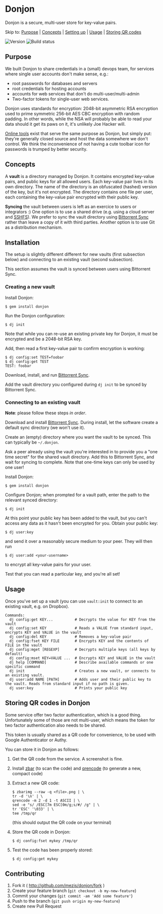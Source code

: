 # Donjon

Donjon is a secure, multi-user store for key-value pairs.

Skip to: [Purpose](#purpose) | [Concepts](#concepts) | [Setting
up](#installation) | [Usage](#usage) | [Storing QR
codes](#storing-qr-codes-in-donjon)

![Version](https://badge.fury.io/rb/donjon.svg)
![Build status](https://travis-ci.org/mezis/donjon.svg?branch=master)


## Purpose

We built Donjon to share credentials in a (small) devops team, for services where
single user accounts don't make sense, e.g.:

- root passwords for databases and servers
- root credentials for hosting accounts
- accounts for web services that don't do multi-user/multi-admin
- Two-factor tokens for single-user web services.

Donjon uses standards for encryption: 2048-bit asymmetric RSA encryption used to
prime symmetric 256-bit AES CBC encryption with random padding.
In other words, while the NSA will probably be able to read your data should it
get its paws on it, it's unlikely Joe Hacker will.

[Online tools](https://lastpass.com) exist that serve the same purpose as Donjon, but simply
put: they're generally closed source and host the data somewhere we don't
control. We think the inconvenience of not having a cute toolbar icon for
passwords is trumped by better security.

## Concepts

A **vault** is a directory managed by Donjon. It contains encrypted key-value
pairs, and public keys for all allowed users. Each key-value pair lives in its
own directory. The name of the directory is an obfuscated (hashed) version of
the key, but it's not encrypted. The directory contains one file per user, each
containing the key-value pair encrypted with their public key.

**Syncing** the vault between users is left as an exercice to users or
integrators :)
One option is to use a shared drive (e.g. using a cloud server and
[SSHFS](http://en.wikipedia.org/wiki/SSHFS)). We prefer to sync the vault
directory using [Bittorrent Sync](http://www.bittorrent.com/sync) rather than
leave a copy of it with third parties. Another option is to use Git as a
distribution mechanism.


## Installation

The setup is slightly different different for new vaults (first subsection below)
and connecting to an existing vault (second subsection).

This section assumes the vault is synced between users using Bittorrent Sync.


### Creating a new vault

Install Donjon:
    
    $ gem install donjon

Run the Donjon configuration:

    $ dj init

Note that while you can re-use an existing private key for Donjon, it must be
encrypted and be a 2048-bit RSA key.

Add, then read a first key-value pair to confirm encryption is working:

    $ dj config:set TEST=foobar
    $ dj config:get TEST
    TEST: foobar

Download, install, and run [Bittorrent Sync](http://www.bittorrent.com/sync/downloads).

Add the vault directory you configured during `dj init` to be synced by
Bittorrent Sync.


### Connecting to an existing vault

**Note**: please follow these steps _in order_.

Download and install [Bittorrent Sync](http://www.bittorrent.com/sync/downloads).
During install, let the software create a default sync directory (we won't use
it).

Create an (empty) directory where you want the vault to be synced. This can
typically be `~/.donjon`.

Ask a peer already using the vault you're interested in to provide you a "one
time secret" for the shared vault directory. Add this to Bittorrent Sync, and
wait for syncing to complete. Note that one-time keys can only be used by one
user!

Install Donjon:

    $ gem install donjon

Configure Donjon; when prompted for a vault path, enter the path to the relevant
synced directory:

    $ dj init
    
At this point your public key has been added to the vault, but you can't access
any data as it hasn't been encrypted for you. Obtain your public key:

    $ dj user:key

and send it over a reasonably secure medium to your peer. They will then run

    $ dj user:add <your-username>

to encrypt all key-value pairs for your user.

Test that you can read a particular key, and you're all set!


## Usage

Once you've set up a vault (you can use `vault:init` to connect to an existing
vault, e.g. on Dropbox).

```
Commands:
  dj config:get KEY...          # Decrypts the value for KEY from the vault
  dj config:set KEY             # Reads a VALUE from standard input, encrypts KEY and VALUE in the vault
  dj config:del KEY             # Removes a key-value pair
  dj config:fset KEY FILE       # Encrypts KEY and the contents of FILE in the vault
  dj config:mget [REGEXP]       # Decrypts multiple keys (all keys by default)
  dj config:mset KEY=VALUE ...  # Encrypts KEY and VALUE in the vault
  dj help [COMMAND]             # Describe available commands or one specific command
  dj init                       # Creates a new vault, or connects to an existing vault.
  dj user:add NAME [PATH]       # Adds user and their public key to the vault. Reads from standard input if no path is given.
  dj user:key                   # Prints your public key
```


## Storing QR codes in Donjon

Some service offer two factor authentication, which is a good thing.
Unfortunately some of those are not multi-user, which means the token for two
factor authentication also needs to be shared.

This token is usually shared as a QR code for convenience, to be used with
Google Authenticator or Authy.

You can store it in Donjon as follows:

1. Get the QR code from the service. A screenshot is fine.

2. Install [zbar](http://zbar.sourceforge.net/) (to scan the code) and
   [qrencode](http://fukuchi.org/works/qrencode/) (to generate a new, compact
   code)

3. Extract a new QR code:

     ```
     $ zbarimg --raw -q <file>.png | \
     tr -d '\n' | \
     qrencode -m 2 -d 1 -t ASCII | \
     sed -e "s/ /ESC[7m ESC[0m/g;s/#/ /g" | \
     tr 'ESC' '\033' | \
     tee /tmp/qr
     ```

     (this should output the QR code on your terminal)

4. Store the QR code in Donjon:

    ```
    $ dj config:fset mykey /tmp/qr
    ```

5. Test the code has been properly stored:

    ```
    $ dj config:get mykey
    ```


## Contributing

1. Fork it ( http://github.com/mezis/donjon/fork )
2. Create your feature branch (`git checkout -b my-new-feature`)
3. Commit your changes (`git commit -am 'Add some feature'`)
4. Push to the branch (`git push origin my-new-feature`)
5. Create new Pull Request
